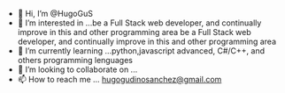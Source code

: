 - 👋 Hi, I’m @HugoGuS
- 👀 I’m interested in ...be a Full Stack web developer, and continually improve in this and other programming area be a Full Stack web developer, and continually improve in this and other programming area
- 🌱 I’m currently learning ...python,javascript advanced, C#/C++, and others programming lenguages
- 💞️ I’m looking to collaborate on ...
- 📫 How to reach me ... hugogudinosanchez@gmail.com

<!---
HugoGuS/HugoGuS is a ✨ special ✨ repository because its `README.md` (this file) appears on your GitHub profile.
You can click the Preview link to take a look at your changes.
--->
